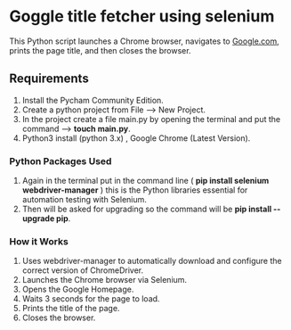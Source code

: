 # Goggle title fetcher using selenium

This Python script launches a Chrome browser, navigates to [Google.com](https://www.google.com), prints the page title, and then closes the browser.

## Requirements

1. Install the Pycham Community Edition.
2. Create a python project from File --> New Project.
3. In the project create a file main.py by opening the terminal and put the command --> **touch main.py**.
4. Python3 install (python 3.x) , Google Chrome (Latest Version).

### Python Packages Used

1. Again in the terminal put in the command line ( **pip install selenium webdriver-manager** ) this is the Python libraries essential for automation testing with Selenium.
2. Then will be asked for upgrading so the command will be **pip install --upgrade pip**.

### How it Works 

1. Uses webdriver-manager to automatically download and configure the correct version of ChromeDriver.
2. Launches the Chrome browser via Selenium.
3. Opens the Google Homepage.
4. Waits 3 seconds for the page to load.
5. Prints the title of the page.
6. Closes the browser.
